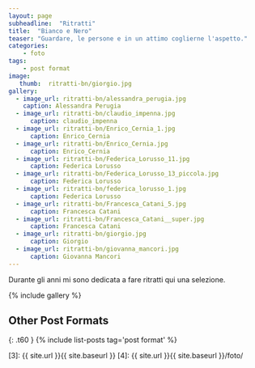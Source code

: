 ```yaml
---
layout: page
subheadline:  "Ritratti"
title:  "Bianco e Nero"
teaser: "Guardare, le persone e in un attimo coglierne l'aspetto."
categories:
    - foto
tags:
    - post format
image:
   thumb:  ritratti-bn/giorgio.jpg
gallery:
  - image_url: ritratti-bn/alessandra_perugia.jpg
    caption: Alessandra Perugia
  - image_url: ritratti-bn/claudio_impenna.jpg
      caption: claudio_impenna
  - image_url: ritratti-bn/Enrico_Cernia_1.jpg
      caption: Enrico_Cernia
  - image_url: ritratti-bn/Enrico_Cernia.jpg
      caption: Enrico_Cernia
  - image_url: ritratti-bn/Federica_Lorusso_11.jpg
      caption: Federica Lorusso
  - image_url: ritratti-bn/Federica_Lorusso_13_piccola.jpg
      caption: Federica Lorusso
  - image_url: ritratti-bn/federica_lorusso_1.jpg
      caption: Federica Lorusso
  - image_url: ritratti-bn/Francesca_Catani_5.jpg
      caption: Francesca Catani
  - image_url: ritratti-bn/Francesca_Catani__super.jpg
      caption: Francesca Catani
  - image_url: ritratti-bn/giorgio.jpg
      caption: Giorgio
  - image_url: ritratti-bn/giovanna_mancori.jpg
      caption: Giovanna Mancori  
---
```

Durante gli anni mi sono dedicata a fare ritratti qui una selezione.

<!--more-->

{% include gallery %}


## Other Post Formats
{: .t60 }
{% include list-posts tag='post format' %}

 [1]: http://foundation.zurb.com/docs/components/clearing.html
 [2]: http://foundation.zurb.com/docs/components/block_grid.html
 [3]: {{ site.url }}{{ site.baseurl }}
 [4]: {{ site.url }}{{ site.baseurl }}/foto/